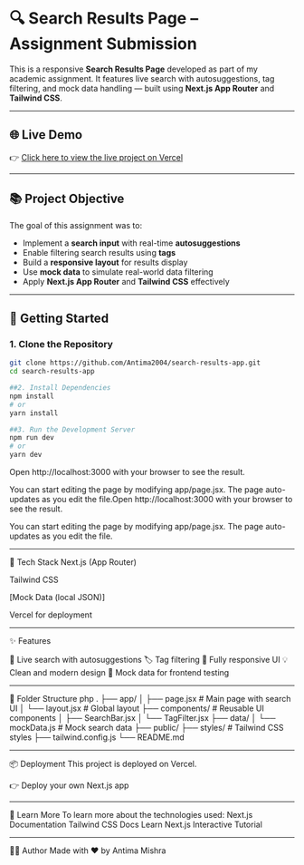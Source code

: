 # 🔍 Search Results Page – Assignment Submission

This is a responsive **Search Results Page** developed as part of my academic assignment. It features live search with autosuggestions, tag filtering, and mock data handling — built using **Next.js App Router** and **Tailwind CSS**.

---

## 🌐 Live Demo

👉 [Click here to view the live project on Vercel](https://vercel.com/antima2004s-projects/search-results-app)

---

## 📚 Project Objective

The goal of this assignment was to:

- Implement a **search input** with real-time **autosuggestions**
- Enable filtering search results using **tags**
- Build a **responsive layout** for results display
- Use **mock data** to simulate real-world data filtering
- Apply **Next.js App Router** and **Tailwind CSS** effectively

---

## 🚀 Getting Started

### 1. Clone the Repository

```bash
git clone https://github.com/Antima2004/search-results-app.git
cd search-results-app

##2. Install Dependencies
npm install
# or
yarn install

##3. Run the Development Server
npm run dev
# or
yarn dev

```

Open http://localhost:3000 with your browser to see the result.

You can start editing the page by modifying app/page.jsx. The page auto-updates as you edit the file.Open http://localhost:3000 with your browser to see the result.

You can start editing the page by modifying app/page.jsx. The page auto-updates as you edit the file.

---

🧩 Tech Stack
 Next.js (App Router)

 Tailwind CSS

 [Mock Data (local JSON)]

 Vercel for deployment

---

✨ Features

🔎 Live search with autosuggestions
🏷️ Tag filtering
📱 Fully responsive UI
💡 Clean and modern design
🧪 Mock data for frontend testing

---

📁 Folder Structure
php
.
├── app/
│   ├── page.jsx         # Main page with search UI
│   └── layout.jsx       # Global layout
├── components/          # Reusable UI components
│   ├── SearchBar.jsx
│   └── TagFilter.jsx
├── data/
│   └── mockData.js      # Mock search data
├── public/
├── styles/              # Tailwind CSS styles
├── tailwind.config.js
└── README.md

---

📦 Deployment
This project is deployed on Vercel.

👉 Deploy your own Next.js app

---

📖 Learn More
To learn more about the technologies used:
Next.js Documentation
Tailwind CSS Docs
Learn Next.js Interactive Tutorial

---

🙋‍♀️ Author
Made with ❤️ by Antima Mishra













